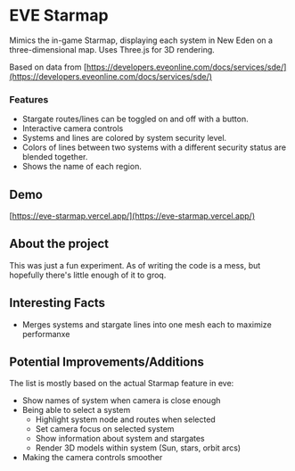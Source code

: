 # EVE Starmap

Mimics the in-game Starmap, displaying each system in New Eden on a three-dimensional map. Uses Three.js for 3D rendering.

Based on data from [https://developers.eveonline.com/docs/services/sde/](https://developers.eveonline.com/docs/services/sde/)

### Features

- Stargate routes/lines can be toggled on and off with a button.
- Interactive camera controls
- Systems and lines are colored by system security level.
- Colors of lines between two systems with a different security status are blended together.
- Shows the name of each region.

## Demo

[https://eve-starmap.vercel.app/](https://eve-starmap.vercel.app/)

## About the project

This was just a fun experiment. As of writing the code is a mess, but hopefully there's little enough of it to groq.

## Interesting Facts

- Merges systems and stargate lines into one mesh each to maximize performanxe

## Potential Improvements/Additions

The list is mostly based on the actual Starmap feature in eve:

- Show names of system when camera is close enough
- Being able to select a system
  - Highlight system node and routes when selected
  - Set camera focus on selected system
  - Show information about system and stargates
  - Render 3D models within system (Sun, stars, orbit arcs)
- Making the camera controls smoother

